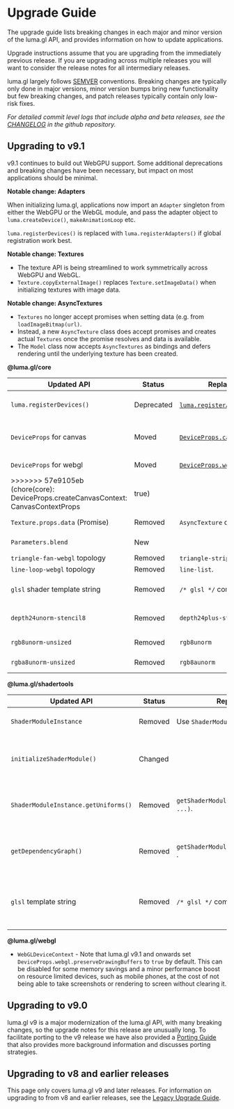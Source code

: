 # Upgrade Guide

The upgrade guide lists breaking changes in each major and minor version of the luma.gl API, and provides information on how to update applications.

Upgrade instructions assume that you are upgrading from the immediately previous release.
If you are upgrading across multiple releases you will want to consider the release notes for all
intermediary releases.

luma.gl largely follows [SEMVER](https://semver.org) conventions. Breaking changes are typically only done in major versions, minor version bumps bring new functionality but few breaking changes, and patch releases typically contain only low-risk fixes.

*For detailed commit level logs that include alpha and beta releases, see the [CHANGELOG](https://github.com/visgl/luma.gl/blob/master/CHANGELOG.md) in the github repository.*

## Upgrading to v9.1

v9.1 continues to build out WebGPU support. Some additional deprecations and breaking changes have been necessary, but impact on most applications should be minimal.

**Notable change: Adapters**

When initializing luma.gl, applications now import an `Adapter` singleton from either the WebGPU or the WebGL module, and pass the adapter object to `luma.createDevice()`, `makeAnimationLoop` etc. 

`luma.registerDevices()` is replaced with `luma.registerAdapters()` if global registration work best.

**Notable change: Textures**

- The texture API is being streamlined to work symmetrically across WebGPU and WebGL.
- `Texture.copyExternalImage()` replaces `Texture.setImageData()` when initializing textures with image data.

**Notable change: AsyncTextures**

- `Textures` no longer accept promises when setting data (e.g. from `loadImageBitmap(url)`. 
- Instead, a new `AsyncTexture` class does accept promises and creates actual `Textures` once the promise resolves and data is available.
- The `Model` class now accepts `AsyncTextures` as bindings and defers rendering until the underlying texture has been created.

**@luma.gl/core**

| Updated API                    | Status     | Replacement                               | Comment                                                         |
| ------------------------------ | ---------- | ----------------------------------------- | --------------------------------------------------------------- |
| `luma.registerDevices()`       | Deprecated | [`luma.registerAdapters()`][adapters].    | Adapters provide a cleaner way to work with GPU backends.       |
| `DeviceProps` for canvas       | Moved      | [`DeviceProps.canvasContext...`][canvas]. | Move canvas related props to `props.createCanvasContext: {}`.         |
| `DeviceProps` for webgl        | Moved      | [`DeviceProps.webgl`][webgl].             | Move canvas related props to `props.webgl: {}`.                 |
>>>>>>> 57e9105eb (chore(core): DeviceProps.createCanvasContext: CanvasContextProps | true)
| `Texture.props.data` (Promise) | Removed    | `AsyncTexture` class                      | Textures no longer accept promises.                             |
| `Parameters.blend`             | New        |                                           | Explicit activation of color blending                           |
| `triangle-fan-webgl` topology  | Removed    | `triangle-strip`.                         | Reorganize your geometries                                      |
| `line-loop-webgl` topology     | Removed    | `line-list`.                              | Reorganize your geometries                                      |
| `glsl` shader template string  | Removed    | `/* glsl */` comment                      | Enable syntax highlighting in vscode using before shader string |
| `depth24unorm-stencil8`        | Removed    | `depth24plus-stencil8`                    | The `TextureFormat` was removed from the WebGPU spec            |
| `rgb8unorm-unsized`            | Removed    | `rgb8unorm`                               | No longer support unsized WebGL1 `TextureFormat`                |
| `rgba8unorm-unsized`           | Removed    | `rgb8aunorm`                              | No longer support unsized WebGL1 `TextureFormat`                |

[adapters]: /docs/api-reference/core/luma#lumaregisteradapters
[canvas]: /docs/api-reference/core/canvas-context#canvascontextprops
[webgl]: https://developer.mozilla.org/en-US/docs/Web/API/HTMLCanvasElement/getContext#contextattributes
[debugging]: /docs/developer-guide/debugging

**@luma.gl/shadertools**

| Updated API                          | Status  | Replacement                             | Comment                                            |
| ------------------------------------ | ------- | --------------------------------------- | -------------------------------------------------- |
| `ShaderModuleInstance`               | Removed | Use `ShaderModule` instead.             | Type has been removed.                             |
| `initializeShaderModule()`           | Changed |                                         | Initializes the original shader module object      |
| `ShaderModuleInstance.getUniforms()` | Removed | `getShaderModuleUniforms(module, ...)`. | Interact directly with the shader module           |
| `getDependencyGraph()`               | Removed | `getShaderModuleDependencies(module)` . | Interact directly with the shader module           |
| `glsl` template string               | Removed | `/* glsl */` comment                    | Enable syntax highlighting in vscode using comment |


**@luma.gl/webgl**

- `WebGLDeviceContext` - Note that luma.gl v9.1 and onwards set `DeviceProps.webgl.preserveDrawingBuffers` to `true` by default. This can be disabled for some memory savings and a minor performance boost on resource limited devices, such as mobile phones, at the cost of not being able to take screenshots or rendering to screen without clearing it.

## Upgrading to v9.0

luma.gl v9 is a major modernization of the luma.gl API, with many breaking changes, so the upgrade notes for this release are unusually long. To facilitate porting to the v9 release we have also provided a
[Porting Guide](/docs/legacy/porting-guide) that also provides more background information and discusses porting strategies.

## Upgrading to v8 and earlier releases

This page only covers luma.gl v9 and later releases. 
For information on upgrading to from v8 and earlier releases, see the [Legacy Upgrade Guide](/docs/legacy/legacy-upgrade-guide).
